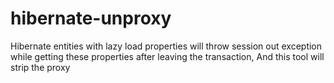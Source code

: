 # hibernate-unproxy
Hibernate entities with lazy load properties will throw session out exception while getting these properties after leaving the transaction, And this tool will strip the proxy
